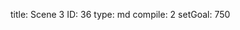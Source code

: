 title:          Scene 3
ID:             36
type:           md
compile:        2
setGoal:        750


